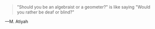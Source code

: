 > "Should you be an algebraist or a geometer?" is like saying "Would you rather be deaf or blind?"

&mdash;M. Atiyah
